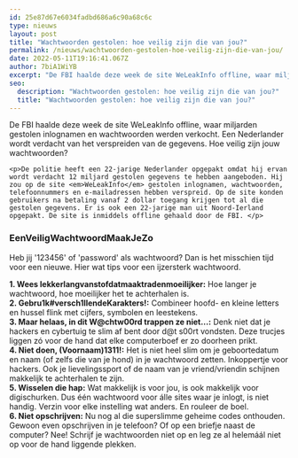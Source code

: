 ```yaml
---
id: 25e87d67e6034fadbd686a6c90a68c6c
type: nieuws
layout: post
title: "Wachtwoorden gestolen: hoe veilig zijn die van jou?"
permalink: /nieuws/wachtwoorden-gestolen-hoe-veilig-zijn-die-van-jou/
date: 2022-05-11T19:16:41.067Z
author: 7biA1WiYB
excerpt: "De FBI haalde deze week de site WeLeakInfo offline, waar miljarden gestolen inlognamen en wachtwoorden werden verkocht. Een Nederlander wordt verdacht van het verspreiden van de gegevens. Hoe veilig zijn jouw wachtwoorden?  "
seo:
  description: "Wachtwoorden gestolen: hoe veilig zijn die van jou?"
  title: "Wachtwoorden gestolen: hoe veilig zijn die van jou?"
---
```

De FBI haalde deze week de site WeLeakInfo offline, waar miljarden gestolen inlognamen en wachtwoorden werden verkocht. Een Nederlander wordt verdacht van het verspreiden van de gegevens. Hoe veilig zijn jouw wachtwoorden?  

    <p>De politie heeft een 22-jarige Nederlander opgepakt omdat hij ervan wordt verdacht 12 miljard gestolen gegevens te hebben aangeboden. Hij zou op de site <em>WeLeakInfo</em> gestolen inlognamen, wachtwoorden, telefoonnummers en e-mailadressen hebben verspreid. Op de site konden gebruikers na betaling vanaf 2 dollar toegang krijgen tot al die gestolen gegevens. Er is ook een 22-jarige man uit Noord-Ierland opgepakt. De site is inmiddels offline gehaald door de FBI. </p>
<h3>EenVeiligWachtwoordMaakJeZo</h3>
<p>Heb jij '123456' of 'password' als wachtwoord? Dan is het misschien tijd voor een nieuwe. Hier wat tips voor een ijzersterk wachtwoord.</p>
<p><strong>1. Wees lekkerlangvanstofdatmaaktradenmoeilijker:</strong> Hoe langer je wachtwoord, hoe moeilijker het te achterhalen is.<br><strong>2. Gebru1k#versch1llendeKarakters!:</strong> Combineer hoofd- en kleine letters en hussel flink met cijfers, symbolen en leestekens.<br><strong>3. Maar helaas, in dit W@chtw00rd trappen ze niet…:</strong> Denk niet dat je hackers en cybertuig te slim af bent door d@t s00rt vondsten. Deze trucjes liggen zó voor de hand dat elke computerboef er zo doorheen prikt.<br><strong>4. Niet doen, (Voornaam)1311!:</strong> Het is niet heel slim om je geboortedatum en naam (of zelfs die van je hond) in je wachtwoord zetten. Inkoppertje voor hackers. Ook je lievelingssport of de naam van je vriend/vriendin schijnen makkelijk te achterhalen te zijn.<br><strong>5. Wisselen die hap:</strong> Wat makkelijk is voor jou, is ook makkelijk voor digischurken. Dus één wachtwoord voor álle sites waar je inlogt, is niet handig. Verzin voor elke instelling wat anders. En rouleer de boel.<br><strong>6. Niet opschrijven:</strong> Nu nog al die superslimme geheime codes onthouden. Gewoon even opschrijven in je telefoon? Of op een briefje naast de computer? Nee! Schrijf je wachtwoorden niet op en leg ze al helemáál niet op voor de hand liggende plekken.</p>  
